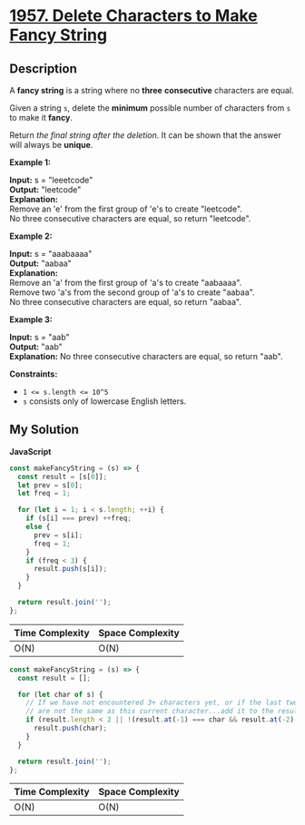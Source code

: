 # [1957. Delete Characters to Make Fancy String](https://leetcode.com/problems/delete-characters-to-make-fancy-string)

## Description

A **fancy string** is a string where no **three** **consecutive** characters are equal.

Given a string `s`, delete the **minimum** possible number of characters from `s` to make it **fancy**.

Return _the final string after the deletion_. It can be shown that the answer will always be **unique**.

**Example 1:**

**Input:** s = "leeetcode"  
**Output:** "leetcode"  
**Explanation:**  
Remove an 'e' from the first group of 'e's to create "leetcode".  
No three consecutive characters are equal, so return "leetcode".

**Example 2:**

**Input:** s = "aaabaaaa"  
**Output:** "aabaa"  
**Explanation:**  
Remove an 'a' from the first group of 'a's to create "aabaaaa".  
Remove two 'a's from the second group of 'a's to create "aabaa".  
No three consecutive characters are equal, so return "aabaa".

**Example 3:**

**Input:** s = "aab"  
**Output:** "aab"  
**Explanation:** No three consecutive characters are equal, so return "aab".

**Constraints:**

- `1 <= s.length <= 10^5`
- `s` consists only of lowercase English letters.

## My Solution

**JavaScript**

```js
const makeFancyString = (s) => {
  const result = [s[0]];
  let prev = s[0];
  let freq = 1;

  for (let i = 1; i < s.length; ++i) {
    if (s[i] === prev) ++freq;
    else {
      prev = s[i];
      freq = 1;
    }
    if (freq < 3) {
      result.push(s[i]);
    }
  }

  return result.join('');
};
```

| Time Complexity | Space Complexity |
| --------------- | ---------------- |
| O(N)            | O(N)             |

```js
const makeFancyString = (s) => {
  const result = [];

  for (let char of s) {
    // If we have not encountered 3+ characters yet, or if the last two characters
    // are not the same as this current character...add it to the result.
    if (result.length < 2 || !(result.at(-1) === char && result.at(-2) === char)) {
      result.push(char);
    }
  }

  return result.join('');
};
```

| Time Complexity | Space Complexity |
| --------------- | ---------------- |
| O(N)            | O(N)             |
